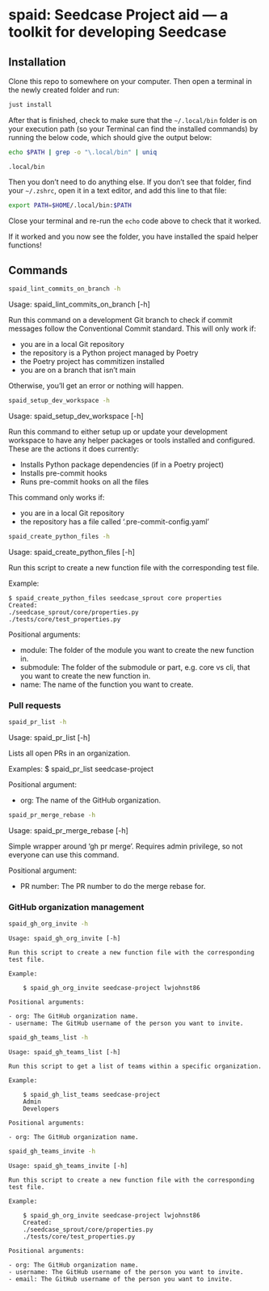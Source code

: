 

<!-- Don't edit README.md directly, edit README.qmd and render to Markdown via `just build-readme` -->

# spaid: Seedcase Project aid — a toolkit for developing Seedcase

## Installation

Clone this repo to somewhere on your computer. Then open a terminal in
the newly created folder and run:

``` bash
just install
```

After that is finished, check to make sure that the `~/.local/bin`
folder is on your execution path (so your Terminal can find the
installed commands) by running the below code, which should give the
output below:

``` bash
echo $PATH | grep -o "\.local/bin" | uniq
```

    .local/bin

Then you don’t need to do anything else. If you don’t see that folder,
find your `~/.zshrc`, open it in a text editor, and add this line to
that file:

``` bash
export PATH=$HOME/.local/bin:$PATH
```

Close your terminal and re-run the `echo` code above to check that it
worked.

If it worked and you now see the folder, you have installed the spaid
helper functions!

## Commands

``` bash
spaid_lint_commits_on_branch -h
```

Usage: spaid_lint_commits_on_branch \[-h\]

Run this command on a development Git branch to check if commit messages
follow the Conventional Commit standard. This will only work if:

- you are in a local Git repository
- the repository is a Python project managed by Poetry
- the Poetry project has commitizen installed
- you are on a branch that isn’t main

Otherwise, you’ll get an error or nothing will happen.

``` bash
spaid_setup_dev_workspace -h
```

Usage: spaid_setup_dev_workspace \[-h\]

Run this command to either setup up or update your development workspace
to have any helper packages or tools installed and configured. These are
the actions it does currently:

- Installs Python package dependencies (if in a Poetry project)
- Installs pre-commit hooks
- Runs pre-commit hooks on all the files

This command only works if:

- you are in a local Git repository
- the repository has a file called ‘.pre-commit-config.yaml’

``` bash
spaid_create_python_files -h
```

Usage: spaid_create_python_files \[-h\]

Run this script to create a new function file with the corresponding
test file.

Example:

    $ spaid_create_python_files seedcase_sprout core properties
    Created:
    ./seedcase_sprout/core/properties.py
    ./tests/core/test_properties.py

Positional arguments:

- module: The folder of the module you want to create the new function
  in.
- submodule: The folder of the submodule or part, e.g. core vs cli, that
  you want to create the new function in.
- name: The name of the function you want to create.

### Pull requests

``` bash
spaid_pr_list -h
```

Usage: spaid_pr_list \[-h\]

Lists all open PRs in an organization.

Examples: \$ spaid_pr_list seedcase-project

Positional argument:

- org: The name of the GitHub organization.

``` bash
spaid_pr_merge_rebase -h
```

Usage: spaid_pr_merge_rebase \[-h\]

Simple wrapper around ‘gh pr merge’. Requires admin privilege, so not
everyone can use this command.

Positional argument:

- PR number: The PR number to do the merge rebase for.

### GitHub organization management

``` bash
spaid_gh_org_invite -h
```


    Usage: spaid_gh_org_invite [-h]

    Run this script to create a new function file with the corresponding test file.

    Example:

        $ spaid_gh_org_invite seedcase-project lwjohnst86

    Positional arguments:

    - org: The GitHub organization name.
    - username: The GitHub username of the person you want to invite.

``` bash
spaid_gh_teams_list -h
```


    Usage: spaid_gh_teams_list [-h]

    Run this script to get a list of teams within a specific organization.

    Example:

        $ spaid_gh_list_teams seedcase-project
        Admin
        Developers

    Positional arguments:

    - org: The GitHub organization name.

``` bash
spaid_gh_teams_invite -h
```

    Usage: spaid_gh_teams_invite [-h]

    Run this script to create a new function file with the corresponding
    test file.

    Example:

        $ spaid_gh_org_invite seedcase-project lwjohnst86
        Created:
        ./seedcase_sprout/core/properties.py
        ./tests/core/test_properties.py

    Positional arguments:

    - org: The GitHub organization name.
    - username: The GitHub username of the person you want to invite.
    - email: The GitHub username of the person you want to invite.
